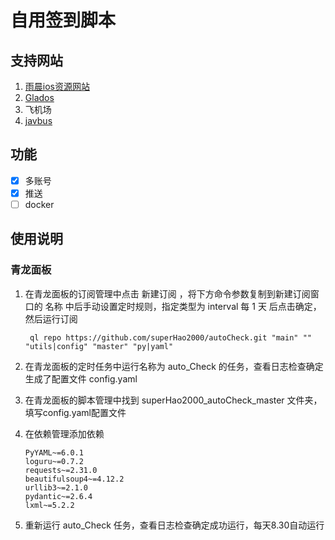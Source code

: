 # 自用签到脚本

## 支持网站

1. [雨晨ios资源网站](https://yuchen.tonghuaios.com/)
2. [Glados](https://glados.rocks/)
3. 飞机场
4. [javbus](https://www.javbus.com)

## 功能

- [x] 多账号
- [x] 推送
- [ ] docker

## 使用说明

### 青龙面板

1. 在青龙面板的订阅管理中点击 新建订阅 ，将下方命令参数复制到新建订阅窗口的 名称 中后手动设置定时规则，指定类型为 interval
   每 1 天 后点击确定，然后运行订阅

   ```angular2html
    ql repo https://github.com/superHao2000/autoCheck.git "main" "" "utils|config" "master" "py|yaml"
   ```

2. 在青龙面板的定时任务中运行名称为 auto_Check 的任务，查看日志检查确定生成了配置文件 config.yaml

3. 在青龙面板的脚本管理中找到 superHao2000_autoCheck_master 文件夹，填写config.yaml配置文件

4. 在依赖管理添加依赖
    ```
   PyYAML~=6.0.1
   loguru~=0.7.2
   requests~=2.31.0
   beautifulsoup4~=4.12.2
   urllib3~=2.1.0
   pydantic~=2.6.4
   lxml~=5.2.2
   ```
5. 重新运行 auto_Check 任务，查看日志检查确定成功运行，每天8.30自动运行
